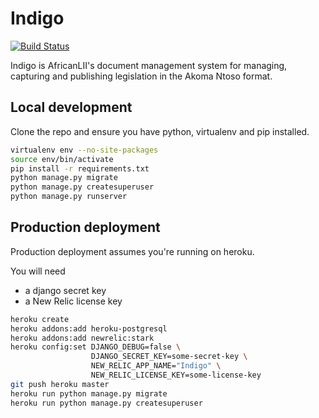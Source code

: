 Indigo
======

[![Build Status](https://travis-ci.org/Code4SA/indigo.svg)](http://travis-ci.org/Code4SA/indigo)

Indigo is AfricanLII's document management system for managing, capturing and publishing
legislation in the Akoma Ntoso format.

Local development
-----------------

Clone the repo and ensure you have python, virtualenv and pip installed. 

```bash
virtualenv env --no-site-packages
source env/bin/activate
pip install -r requirements.txt
python manage.py migrate
python manage.py createsuperuser
python manage.py runserver
```

Production deployment
---------------------

Production deployment assumes you're running on heroku.

You will need

* a django secret key
* a New Relic license key

```bash
heroku create
heroku addons:add heroku-postgresql
heroku addons:add newrelic:stark
heroku config:set DJANGO_DEBUG=false \
                  DJANGO_SECRET_KEY=some-secret-key \
                  NEW_RELIC_APP_NAME="Indigo" \
                  NEW_RELIC_LICENSE_KEY=some-license-key
git push heroku master
heroku run python manage.py migrate
heroku run python manage.py createsuperuser
```
